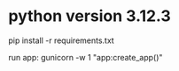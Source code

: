 # python version 3.12.3
pip install -r requirements.txt

run app:
    gunicorn -w 1 "app:create_app()"
